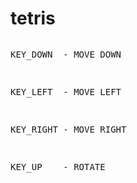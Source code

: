 # tetris
<pre><p>KEY_DOWN  - MOVE DOWN</p>
<p>KEY_LEFT  - MOVE LEFT</p>
<p>KEY_RIGHT - MOVE RIGHT</p>
<p>KEY_UP    - ROTATE</p></pre>
